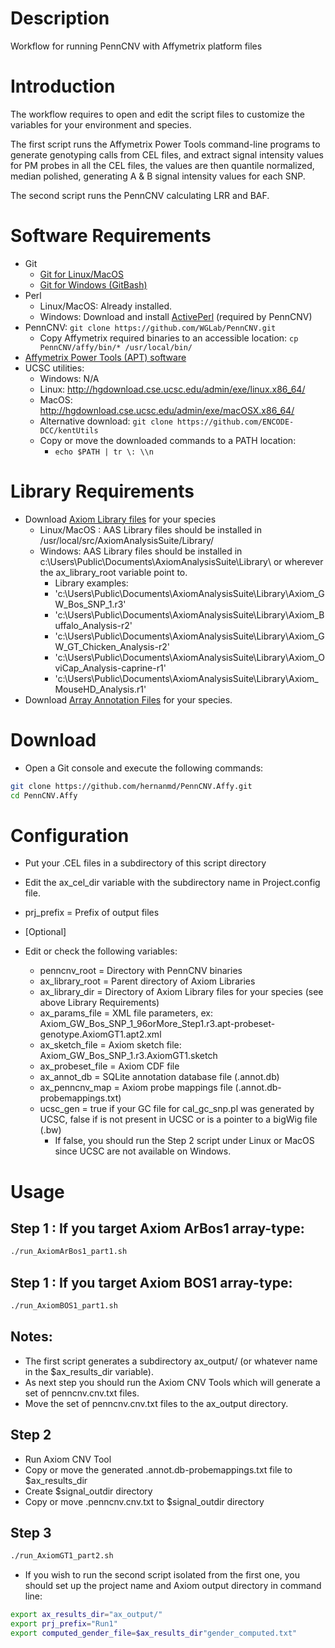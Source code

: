 # Description

Workflow for running PennCNV with Affymetrix platform files

# Introduction

The workflow requires to open and edit the script files to customize the variables for your environment and species. 

The first script runs the Affymetrix Power Tools command-line programs to generate genotyping calls from CEL files, and extract signal intensity values for PM probes in all the CEL files, the values are then quantile normalized, median polished, generating A & B signal intensity values for each SNP.

The second script runs the PennCNV calculating LRR and BAF.

# Software Requirements

  - Git
    - [Git for Linux/MacOS](https://git-scm.com/book/en/v2/Getting-Started-Installing-Git)
    - [Git for Windows (GitBash)](https://git-scm.com/download/win)
  - Perl
    - Linux/MacOS: Already installed.
    - Windows: Download and install [ActivePerl](https://www.activestate.com/activeperl/downloads) (required by PennCNV)
  - PennCNV: `git clone https://github.com/WGLab/PennCNV.git`
    - Copy Affymetrix required binaries to an accessible location: `cp PennCNV/affy/bin/* /usr/local/bin/`
  - [Affymetrix Power Tools (APT) software](https://www.thermofisher.com/ar/es/home/life-science/microarray-analysis/microarray-analysis-partners-programs/affymetrix-developers-network/affymetrix-power-tools.html)
  - UCSC utilities:
    - Windows: N/A
    - Linux: http://hgdownload.cse.ucsc.edu/admin/exe/linux.x86_64/
    - MacOS: http://hgdownload.cse.ucsc.edu/admin/exe/macOSX.x86_64/
	- Alternative download: `git clone https://github.com/ENCODE-DCC/kentUtils`
	- Copy or move the downloaded commands to a PATH location:
	  - `echo $PATH | tr \: \\n`

# Library Requirements

  - Download [Axiom Library files](https://www.thermofisher.com/ar/es/home/life-science/microarray-analysis/microarray-data-analysis/genechip-array-library-files.html) for your species
    - Linux/MacOS : AAS Library files should be installed in /usr/local/src/AxiomAnalysisSuite/Library/
    - Windows: AAS Library files should be installed in c:\Users\Public\Documents\AxiomAnalysisSuite\Library\ or wherever the ax_library_root variable point to.
      - Library examples:
      - 'c:\Users\Public\Documents\AxiomAnalysisSuite\Library\Axiom_GW_Bos_SNP_1.r3'
      - 'c:\Users\Public\Documents\AxiomAnalysisSuite\Library\Axiom_Buffalo_Analysis-r2'
      - 'c:\Users\Public\Documents\AxiomAnalysisSuite\Library\Axiom_GW_GT_Chicken_Analysis-r2'
      - 'c:\Users\Public\Documents\AxiomAnalysisSuite\Library\Axiom_OviCap_Analysis-caprine-r1'
      - 'c:\Users\Public\Documents\AxiomAnalysisSuite\Library\Axiom_MouseHD_Analysis.r1'
  - Download [Array Annotation Files](https://www.thermofisher.com/ar/en/home/life-science/microarray-analysis/microarray-data-analysis/genechip-array-annotation-files.html) for your species.

# Download

  - Open a Git console and execute the following commands: 

```bash
git clone https://github.com/hernanmd/PennCNV.Affy.git
cd PennCNV.Affy
```
	
# Configuration

  - Put your .CEL files in a subdirectory of this script directory 
  - Edit the ax_cel_dir variable with the subdirectory name in Project.config file.
  - prj_prefix = Prefix of output files	

  - [Optional]
  - Edit or check the following variables: 
    - penncnv_root = Directory with PennCNV binaries
    - ax_library_root = Parent directory of Axiom Libraries
    - ax_library_dir = Directory of Axiom Library files for your species (see above Library Requirements)
    - ax_params_file = XML file parameters, ex: Axiom_GW_Bos_SNP_1_96orMore_Step1.r3.apt-probeset-genotype.AxiomGT1.apt2.xml
    - ax_sketch_file = Axiom sketch file: Axiom_GW_Bos_SNP_1.r3.AxiomGT1.sketch
    - ax_probeset_file = Axiom CDF file
    - ax_annot_db = SQLite annotation database file (.annot.db)
    - ax_penncnv_map = Axiom probe mappings file (.annot.db-probemappings.txt)
	- ucsc_gen = true if your GC file for cal_gc_snp.pl was generated by UCSC, false if is not present in UCSC or is a pointer to a bigWig file (.bw)
	  - If false, you should run the Step 2 script under Linux or MacOS since UCSC are not available on Windows.

# Usage

## Step 1 : If you target Axiom ArBos1 array-type:

```bash
./run_AxiomArBos1_part1.sh
```

## Step 1 : If you target Axiom BOS1 array-type:

```bash
./run_AxiomBOS1_part1.sh
```

## Notes:

  - The first script generates a subdirectory ax_output/ (or whatever name in the $ax_results_dir variable).
  - As next step you should run the Axiom CNV Tools which will generate a set of penncnv.cnv.txt files.
  - Move the set of penncnv.cnv.txt files to the ax_output directory.

## Step 2

  - Run Axiom CNV Tool
  - Copy or move the generated .annot.db-probemappings.txt file to $ax_results_dir
  - Create $signal_outdir directory
  - Copy or move .penncnv.cnv.txt to $signal_outdir directory

## Step 3

```bash
./run_AxiomGT1_part2.sh
```

  - If you wish to run the second script isolated from the first one, you should set up the project name and Axiom output directory in command line:

  ```bash
export ax_results_dir="ax_output/"
export prj_prefix="Run1"
export computed_gender_file=$ax_results_dir"gender_computed.txt"
```

